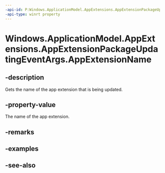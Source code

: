----api-id: P:Windows.ApplicationModel.AppExtensions.AppExtensionPackageUpdatingEventArgs.AppExtensionName
-api-type: winrt property
---<!-- Property syntaxpublic string AppExtensionName { get; }--># Windows.ApplicationModel.AppExtensions.AppExtensionPackageUpdatingEventArgs.AppExtensionName## -descriptionGets the name of the app extension that is being updated.## -property-valueThe name of the app extension.## -remarks## -examples## -see-also